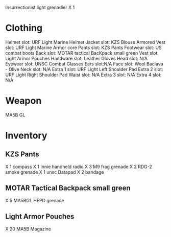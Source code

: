 Insurrectionist light grenadier X 1

# Clothing
Helmet slot: URF Light Marine Helmet
Jacket slot: KZS Blouse
Armored Vest slot: URF Light Marine Armor core
Pants slot: KZS Pants
Footwear slot: US combat boots
Back slot: MOTAR tactical BacKpack small green
Vest slot: Light Armor Pouches
Handware slot: Leather Gloves
Head slot: N/A
Eyewear slot: UNSC Combat Glasses
Ears slot:N/A
Face slot: Wool Baclava - Olive
Neck slot: N/A
Extra 1 slot: URF Light Left Shoulder Pad
Extra 2 slot: URF Light Right Shoulder Pad
Waist slot: N/A
Extra 3 slot: N/A
Extra 4 slot: N/A

# Weapon
MA5B GL


# Inventory

## KZS Pants
X 1 compass
X 1 Innie handheld radio
X 3 M9 frag grenade
X 2 RDG-2 smoke grenade
X 1 unsc Datapad
X 2 bandage

## MOTAR Tactical Backpack small green
X 5 MA5BGL HEPD grenade

## Light Armor Pouches
X 20 MA5B Magazine
